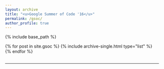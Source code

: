 ```yaml
---
layout: archive
title: "<u>Google Summer of Code '16</u>"
permalink: /gsoc/
author_profile: true
---
```


{% include base_path %}

<div class="grid__wrapper">
  {% for post in site.gsoc %}
  {% include archive-single.html type="list" %}
  {% endfor %}
</div>

<br>

***
